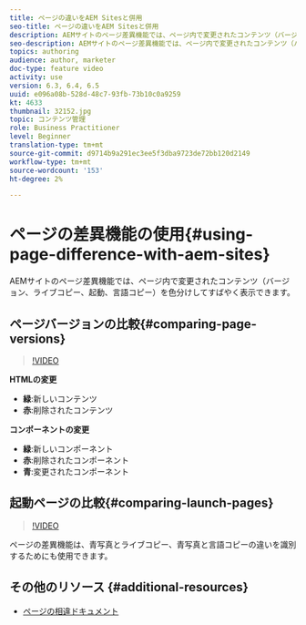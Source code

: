 ```yaml
---
title: ページの違いをAEM Sitesと併用
seo-title: ページの違いをAEM Sitesと併用
description: AEMサイトのページ差異機能では、ページ内で変更されたコンテンツ（バージョン、ライブコピー、起動、言語コピー）を色分けしてすばやく表示できます。
seo-description: AEMサイトのページ差異機能では、ページ内で変更されたコンテンツ（バージョン、ライブコピー、起動、言語コピー）を色分けしてすばやく表示できます。
topics: authoring
audience: author, marketer
doc-type: feature video
activity: use
version: 6.3, 6.4, 6.5
uuid: e096a08b-528d-48c7-93fb-73b10c0a9259
kt: 4633
thumbnail: 32152.jpg
topic: コンテンツ管理
role: Business Practitioner
level: Beginner
translation-type: tm+mt
source-git-commit: d9714b9a291ec3ee5f3dba9723de72bb120d2149
workflow-type: tm+mt
source-wordcount: '153'
ht-degree: 2%

---
```



# ページの差異機能の使用{#using-page-difference-with-aem-sites}

AEMサイトのページ差異機能では、ページ内で変更されたコンテンツ（バージョン、ライブコピー、起動、言語コピー）を色分けしてすばやく表示できます。

## ページバージョンの比較{#comparing-page-versions}

>[!VIDEO](https://video.tv.adobe.com/v/32152?quality=9&learn=on)

**HTMLの変更**

* **緑**:新しいコンテンツ
* **赤**:削除されたコンテンツ

**コンポーネントの変更**

* **緑**:新しいコンポーネント
* **赤**:削除されたコンポーネント
* **青**:変更されたコンポーネント

## 起動ページの比較{#comparing-launch-pages}

>[!VIDEO](https://video.tv.adobe.com/v/17746/?quality=9&learn=on)

ページの差異機能は、青写真とライブコピー、青写真と言語コピーの違いを識別するためにも使用できます。

## その他のリソース {#additional-resources}

* [ページの相違ドキュメント](https://docs.adobe.com/content/help/en/experience-manager-65/authoring/siteandpage/page-diff.html)
